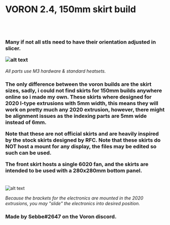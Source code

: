 
<h1><B> VORON 2.4, 150mm skirt build </B></h1><br>

<br>
<h3><B> Many if not all stls need to have their orientation adjusted in slicer. </B>
<br>

![alt text](https://i.imgur.com/clIkP2o.png)
  </h3><i> All parts use M3 hardware & standard heatsets. </i>
<br><h3>
The only difference between the voron builds are the skirt sizes, sadly, i could not find skirts for 150mm builds anywhere online so i made my own. 
These skirts where designed for 2020 I-type extrusions with 5mm width, this means they will work on pretty much any 2020 extrusion, however, there might be alignment issues as the indexing parts are 5mm wide instead of 6mm.
<br>

Note that these are not official skirts and are heavily inspired by the stock skirts designed by RFC. 
Note that these skirts do NOT host a mount for any display, the files may be edited so such can be used. 
<br>

The front skirt hosts a single 6020 fan, and the skirts are intended to be used with a 280x280mm bottom panel. 
<br><br></h3>

![alt text](https://i.imgur.com/QZugPbe.png)

<i> Because the brackets for the electronics are mounted in the 2020 extrusions, you may "slide" the electronics into desired position. </i>
<br><h3>

Made by Sebbe#2647 on the Voron discord. 
</h3>
